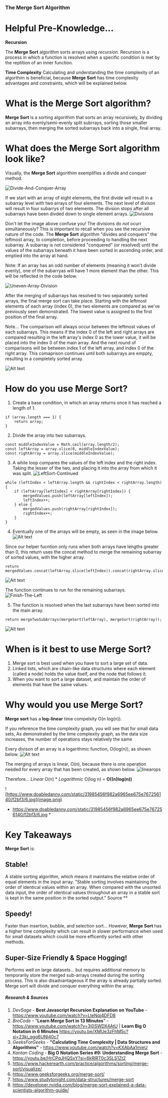 ### The **Merge Sort** Algorithm


# Helpful Pre-Knowledge...
**Recursion**

The **Merge Sort** algorithm sorts arrays using *recursion*.  Recursion is a process in which a function is resolved when a specific condition is met by the reptition of an inner function.

**Time Complexity**
Calculating and understanding the time complexity of an algorthim is beneficial, because **Merge Sort** has time complexity advantages and constraints, which will be explained below.


# What is the **Merge Sort** algorithm?
**Merge Sort** is a sorting algorithim that sorts an array recursively, by dividing an array into evenly/semi-evenly split subrrays, sorting those smaller subarrays, then merging the sorted subarrays back into a single, final array.   


# What does the **Merge Sort** algorithm look like?
Visually, the **Merge Sort** algorithim exemplifies a divide and conquer method.  

![Divide-And-Conquer-Array](DnCArray.gif)

If we start with an array of eight elements, the first divide will result in a subarray level with two arrays of four elements.  The next level of divison will result in four subarrys of two elements.  The divsion stops after all subarrays have been divded down to single element arrays. 
![Divisions](<alldivisions copy.jpg>)

Don't let the image above confuse you! The divisions do *not* ocurr simultaneously?  This is important to recall when you see the recursive nature of the code. The **Merge Sort** algorithm "divides and conquers" the leftmost array, to completion, before proceeding to handling the next subarray.  A subarray is not considered "conquered" (or resolved) until the values of the subarrays beneath it have been sorted in ascending order, and emptied into the array at hand.

Note: If an array has an odd number of elements (meaning it won't divide evenly), one of the subarryas will have 1 more element than the other.  This will be reflected in the code below.

![Uneven-Array-Division](OddArray.gif)

After the merging of subarrays has resolved to two separately sorted arrays, the final merge sort can take place.  Starting with the leftmost elements of each array (index 0), the two elements are compared as we've previously seen demonstrated.  The lowest value is assigned to the first position of the final array. 

Note... The comparison will always occur between the leftmost values of each subarrays.  This means if the index 0 of the left and right arrays are compared resulting in the left array's index 0 as the lower value, it will be placed into the index 0 of the main array.  And the next round of comparisons will be between index 1 of the left array, and index 0 of the right array.  This comaprison continues until both subarrays are emppty, resulting in a completely sorted array. 

![Alt text](Final-Sorting.gif)
 

# How do you use **Merge Sort**?

1. Create a base condition, in which an array returns once it has reached a length of 1.
```
if (array.length === 1) {
	return array;
}
```


2. Divide the array into two subarrays.
```
const middleIndexValue = Math.ceil(array.length/2);
const leftArray = array.slice(0, middleIndexValue);
const rightArray = array.slice(middleIndexValue);
```

3. A while loop compares the values of the left index and the right index.  Taking the lesser of the two, and placing it into the array from which it was split. 
![LeftSort-Continued](leftmostp2.gif)
```
while (leftIndex < leftArray.length && rightIndex < rightArray.length) {
	if (leftArray[leftIndex] < rightArray[rightIndex]) {
		mergedValues.push(leftArray[leftIndex]);
		leftIndex++;
	} else {
		mergedValues.push(rightArray[rightIndex]);
		rightIndex++;
	}
}
```


4. Eventually one of the arrays will be empty, as seen in the image below.
![Alt text](<Screenshot 2024-01-18 at 11.18.38 PM.png>)  


Since our helper fucntion only runs when both arrays have lengths greater than 0, this return uses the concat method to merge the remaining subarray of sorted values, with the higher array.
```
return mergedValues.concat(leftArray.slice(leftIndex)).concat(rightArray.slice(rightIndex));
```
![Alt text](mergeremainderarray.gif)


The function continues to run for the remaining subarrays.
![Finish-The-Left](leftmostp3.gif)


5. The function is resolved when the last subarrays have been sorted into the main array.
```
return mergeTwoSubArrays(mergeSort(leftArray), mergeSort(rightArray));
```
![Alt text](Final-Sorting-1.gif)


# When is it best to use **Merge Sort**?
1) Merge sort is best used when you have to sort a large set of data.
2) Linked lists, which are chain-like data structures where each element (called a node) holds the value itself, and the node that follows it.
3) When you want to sort a large dataset, and maintain the order of elements that have the same values.


# Why would you use **Merge Sort**?
**Merge sort** has a **log-linear** time compelxity O(n log(n)).  

If you reference the time complexity graph, you will see that for small data sets, As demonstrated by the time complexity graph, as the data size increases, the number of operations stays relatively the same

Every divison of an array is a logarithmic function, O(log(n)), as shown below.
![Alt text](alldivisions.jpg)

The merging of arrays is linear, O(n), because there is one operation needed for every array that has been created, as shown below.
![linearops](image-1.png)

Therefore...
*Linear* O(n) * *Logarithmic* O(log n) = **O((n)log(n))**

![https://www.doabledanny.com/static/31985456f982a6965ee675e767256140/f2bf3/6.jpg](image.png) 
* https://www.doabledanny.com/static/31985456f982a6965ee675e767256140/f2bf3/6.jpg *


# Key Takeaways

**Merge Sort** is:

## **Stable!**
A stable sorting algorithm, which means it maintains the relative order of equal elements in the input array. "Stable sorting involves maintaining the order of identical values within an array. When compared with the unsorted data input, the order of identical values throughout an array in a stable sort is kept in the same position in the sorted output." Source **

## **Speedy!**
Faster than insertion, bubble, and selection sort... However, **Merge Sort** has a higher time complexity which can result in slower performance when used for small datasets which could be more efficently sorted with other methods.

## **Super-Size Friendly & Space Hogging!**
Performs well on large datasets... but requires additional memory to temporarily store the merged sub-arrays created during the sorting process.  This is also disadvantageous if the array is already partially sorted.  Merge sort will divide and conquer everything within the array.

##### Research & Sources
1) *DevSage* - **Best Javascript Recursion Explanation on YouTube** - https://www.youtube.com/watch?v=LteNqj4DFD8
2) *BroCode* - "**Learn Merge Sort in 13 Minutes**" - https://www.youtube.com/watch?v=3j0SWDX4AtU | **Learn Big O Notation in 6 Minutes** https://youtu.be/XMUe3zFhM5c?si=23ki_qgq6UNI40c7
3) *GeeksForGeeks* - **"Calculating Time Complexity | Data Structures and Algorithms"** - https://www.youtube.com/watch?v=KXAbAa1mieU
4) *Kantan Coding* - **Big O Notation Series #9: Understanding Merge Sort** - https://youtu.be/HrCPqJHQSxY?si=6kRlRT0c3SLS1Zt2
5) https://www.hackerearth.com/practice/algorithms/sorting/merge-sort/visualize/
6) https://www.geeksforgeeks.org/merge-sort/
7) https://www.studytonight.com/data-structures/merge-sort
8) https://developer.nvidia.com/blog/merge-sort-explained-a-data-scientists-algorithm-guide/
